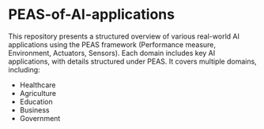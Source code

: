 # PEAS-of-AI-applications
This repository presents a structured overview of various real-world AI applications using the PEAS framework (Performance measure, Environment, Actuators, Sensors). Each domain includes key AI applications, with details structured under PEAS. It covers multiple domains, including:  
  - Healthcare 
  - Agriculture
  - Education
  - Business
  - Government
  
